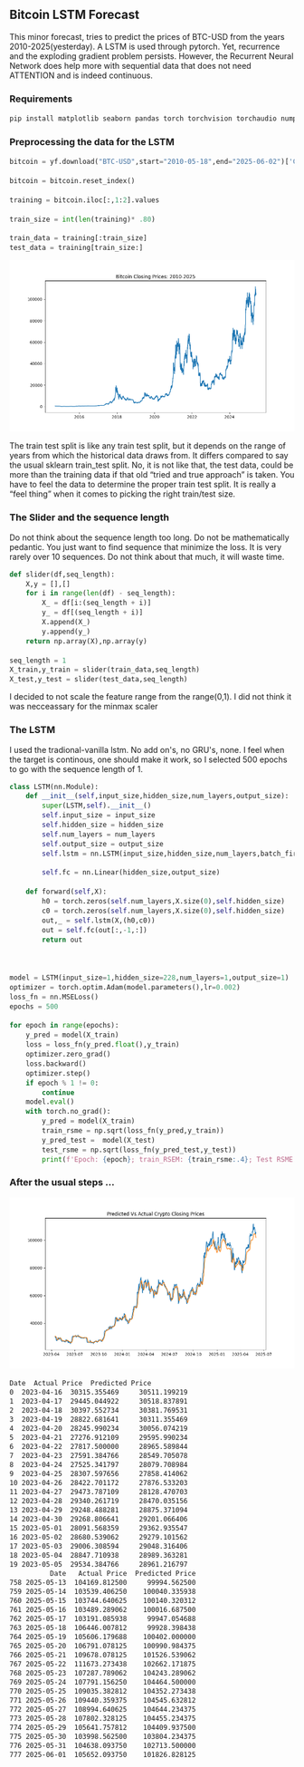 ## Bitcoin LSTM Forecast

This minor forecast, tries to predict the prices of BTC-USD from the years 2010-2025(yesterday). A LSTM is used through pytorch. Yet, recurrence and the exploding gradient problem persists. However, the Recurrent Neural Network does help more with sequential data that does not need ATTENTION and is indeed continuous.

### Requirements
```Bash
pip install matplotlib seaborn pandas torch torchvision torchaudio numpy yfinance scikit-learn
```
### Preprocessing the data for the LSTM

```python
bitcoin = yf.download("BTC-USD",start="2010-05-18",end="2025-06-02")['Close']

bitcoin = bitcoin.reset_index()

training = bitcoin.iloc[:,1:2].values

train_size = int(len(training)* .80)

train_data = training[:train_size]
test_data = training[train_size:]
```
![btc_closing_price_data](images/closing_prices.png)

The train test split is like any train test split, but it depends on the range of years from which the historical data draws from. It differs compared to say the usual sklearn train_test split. No, it is not like that, the test data, could be more than the training data if that old “tried and true approach” is taken. You have to feel the data to determine the proper train test split. It is really a “feel thing” when it comes to picking the right train/test size.

### The Slider and the sequence length
Do not think about the sequence length too long. Do not be mathematically pedantic. You just want to find sequence that minimize the loss. It is very rarely over 10 sequences. Do not think about that much, it will waste time.

```python
def slider(df,seq_length):
    X,y = [],[]
    for i in range(len(df) - seq_length):
        X_ = df[i:(seq_length + i)]
        y_ = df[(seq_length + i)]
        X.append(X_)
        y.append(y_)
    return np.array(X),np.array(y)

seq_length = 1
X_train,y_train = slider(train_data,seq_length)
X_test,y_test = slider(test_data,seq_length)
```
I decided to not scale the feature range from the range(0,1). I did not think it was necceassary for the minmax scaler

### The LSTM
I used the tradional-vanilla lstm. No add on's, no GRU's, none. I feel when the target is continous, one should make it work, so I selected 500 epochs to go with the sequence length of 1.
```python
class LSTM(nn.Module):
    def __init__(self,input_size,hidden_size,num_layers,output_size):
        super(LSTM,self).__init__()
        self.input_size = input_size
        self.hidden_size = hidden_size
        self.num_layers = num_layers
        self.output_size = output_size
        self.lstm = nn.LSTM(input_size,hidden_size,num_layers,batch_first=True)
        
        self.fc = nn.Linear(hidden_size,output_size)
        
    def forward(self,X):
        h0 = torch.zeros(self.num_layers,X.size(0),self.hidden_size)
        c0 = torch.zeros(self.num_layers,X.size(0),self.hidden_size)
        out,_ = self.lstm(X,(h0,c0))
        out = self.fc(out[:,-1,:])
        return out



model = LSTM(input_size=1,hidden_size=228,num_layers=1,output_size=1)
optimizer = torch.optim.Adam(model.parameters(),lr=0.002)
loss_fn = nn.MSELoss()
epochs = 500

for epoch in range(epochs):
    y_pred = model(X_train)
    loss = loss_fn(y_pred.float(),y_train)
    optimizer.zero_grad()
    loss.backward()
    optimizer.step()
    if epoch % 1 != 0:
        continue
    model.eval()
    with torch.no_grad():
        y_pred = model(X_train)
        train_rsme = np.sqrt(loss_fn(y_pred,y_train))
        y_pred_test =  model(X_test)
        test_rsme = np.sqrt(loss_fn(y_pred_test,y_test))
        print(f'Epoch: {epoch}; train_RSEM: {train_rsme:.4}; Test RSME: {test_rsme:.4}')
```

### After the usual steps ...

![prediction_vs_actual](images/predicted_vs_actual_closing_prices.png)


```text
Date  Actual Price  Predicted Price
0  2023-04-16  30315.355469     30511.199219
1  2023-04-17  29445.044922     30518.837891
2  2023-04-18  30397.552734     30381.769531
3  2023-04-19  28822.681641     30311.355469
4  2023-04-20  28245.990234     30056.074219
5  2023-04-21  27276.912109     29595.990234
6  2023-04-22  27817.500000     28965.589844
7  2023-04-23  27591.384766     28549.705078
8  2023-04-24  27525.341797     28079.708984
9  2023-04-25  28307.597656     27858.414062
10 2023-04-26  28422.701172     27876.533203
11 2023-04-27  29473.787109     28128.470703
12 2023-04-28  29340.261719     28470.035156
13 2023-04-29  29248.488281     28875.371094
14 2023-04-30  29268.806641     29201.066406
15 2023-05-01  28091.568359     29362.935547
16 2023-05-02  28680.539062     29279.101562
17 2023-05-03  29006.308594     29048.316406
18 2023-05-04  28847.710938     28989.363281
19 2023-05-05  29534.384766     28961.216797
          Date   Actual Price  Predicted Price
758 2025-05-13  104169.812500     99994.562500
759 2025-05-14  103539.406250    100040.335938
760 2025-05-15  103744.640625    100140.320312
761 2025-05-16  103489.289062    100016.687500
762 2025-05-17  103191.085938     99947.054688
763 2025-05-18  106446.007812     99928.398438
764 2025-05-19  105606.179688    100402.000000
765 2025-05-20  106791.078125    100990.984375
766 2025-05-21  109678.078125    101526.539062
767 2025-05-22  111673.273438    102662.171875
768 2025-05-23  107287.789062    104243.289062
769 2025-05-24  107791.156250    104464.500000
770 2025-05-25  109035.382812    104352.273438
771 2025-05-26  109440.359375    104545.632812
772 2025-05-27  108994.640625    104644.234375
773 2025-05-28  107802.328125    104455.234375
774 2025-05-29  105641.757812    104409.937500
775 2025-05-30  103998.562500    103804.234375
776 2025-05-31  104638.093750    102713.500000
777 2025-06-01  105652.093750    101826.828125
```



























